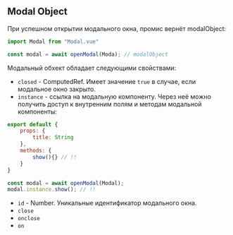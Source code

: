 ## Modal Object

При успешном открытии модального окна, промис вернёт modalObject:
```js
import Modal from "Modal.vue"

const modal = await openModal(Moda); // modalObject
```
Модальный обхект обладает следующими свойствами:
- `closed` - ComputedRef<boolean>. Имеет значение `true` в случае, если 
модальное окно закрыто.
- `instance` - ссылка на модальную компоненту. Через неё можно получить доступ
к внутренним полям и методам модальной компоненты:
```js
export default {
    props: {
        title: String
    },
    methods: {
        show(){} // !!
    }
}
```
```js
const modal = await openModal(Modal);
modal.instance.show(); // !!
```
- `id` - Number. Уникальные идентификатор модального окна.
- `close`
- `onclose`
- `on`


